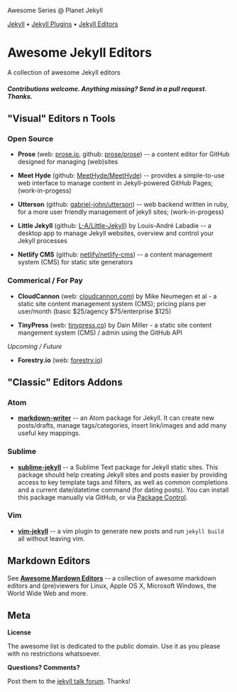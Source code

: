 Awesome Series @ Planet Jekyll

[Jekyll](https://github.com/planetjekyll/awesome-jekyll) • 
[Jekyll Plugins](https://github.com/planetjekyll/awesome-jekyll-plugins) •
[Jekyll Editors](https://github.com/planetjekyll/awesome-jekyll-editors)


# Awesome Jekyll Editors


A collection of awesome Jekyll editors


#### _Contributions welcome. Anything missing? Send in a pull request. Thanks._



## "Visual" Editors n Tools

### Open Source

- **Prose** (web: [prose.io](http://prose.io), github: [prose/prose](https://github.com/prose/prose)) -- a content editor for GitHub designed for managing (web)sites

- **Meet Hyde** (github: [MeetHyde/MeetHyde](https://github.com/MeetHyde/MeetHyde)) -- provides a simple-to-use web interface to manage content in Jekyll-powered GitHub Pages; (work-in-progess)

- **Utterson** (github: [gabriel-john/utterson](https://github.com/gabriel-john/utterson)) -- web backend written in ruby, for a more user friendly management of jekyll sites; (work-in-progess)

- **Little Jekyll** (github: [L-A/Little-Jekyll](https://github.com/L-A/Little-Jekyll)) by Louis-André Labadie -- a desktop app to manage Jekyll websites, overview and control your Jekyll processes

- **Netlify CMS** (github: [netlify/netlify-cms](https://github.com/netlify/netlify-cms)) -- a content management system (CMS) for static site generators


### Commerical / For Pay

- **CloudCannon** (web: [cloudcannon.com](http://cloudcannon.com)) by Mike Neumegen et al  - a static site content management system (CMS); pricing plans per user/month (basic $25/agency $75/enterprise	$125)

- **TinyPress** (web: [tinypress.co](https://tinypress.co)) by Dain Miller - a static site content mangement system (CMS) / admin using the GitHub API

_Upcoming / Future_

- **Forestry.io** (web: [forestry.io](https://forestry.io))



## "Classic" Editors Addons

### Atom

- [**markdown-writer**](https://atom.io/packages/markdown-writer) -- an Atom package for Jekyll. It can create new posts/drafts, manage tags/categories, insert link/images and add many useful key mappings.


### Sublime

- [**sublime-jekyll**](https://github.com/23maverick23/sublime-jekyll) -- a Sublime Text package for Jekyll static sites. This package should help creating Jekyll sites and posts easier by providing access to key template tags and filters, as well as common completions and a current date/datetime command (for dating posts). You can install this package manually via GitHub, or via [Package Control](https://packagecontrol.io/packages/Jekyll).

### Vim

- [**vim-jekyll**](https://github.com/parkr/vim-jekyll) -- a vim plugin to generate new posts and run `jekyll build` all without leaving vim.



## Markdown Editors

See [**Awesome Mardown Editors**](https://github.com/writekit/awesome-markdown-editors) -- a collection of awesome markdown editors and (pre)viewers for Linux, Apple OS X, Microsoft Windows, the World Wide Web and more.


## Meta

**License**

The awesome list is dedicated to the public domain. Use it as you please with no restrictions whatsoever.

**Questions? Comments?**

Post them to the [jekyll talk forum](http://talk.jekyllrb.com). Thanks!
